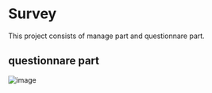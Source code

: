 # Survey

This project consists of manage part and questionnare part.

## questionnare part
![image](https://github.com/user-attachments/assets/030becf7-3f21-4b6c-b23c-b3ba2ebcaaf4)
